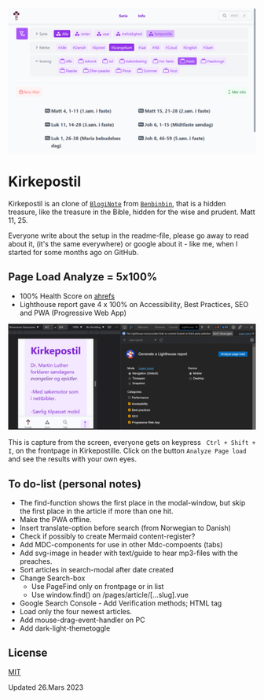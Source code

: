 ![Kirkepostil](https://raw.githubusercontent.com/lovkyndig/kirkepostille/main/public/images/listview.png)

# Kirkepostil
Kirkepostil is an clone of [`BlogiNote`](https://github.com/Benbinbin/BlogiNote) from [`Benbinbin`](https://github.com/Benbinbin), that is a hidden treasure, like the treasure in the Bible, hidden for the wise and prudent. Matt 11, 25.

Everyone write about the setup in the readme-file, please go away to read about it, (it's the same everywhere) or google about it - like me, when I started for some months ago on GitHub.

## Page Load Analyze = 5x100%
- 100% Health Score on [ahrefs](https://app.ahrefs.com/)
- Lighthouse report gave 4 x 100% on Accessibility, Best Practices, SEO and PWA (Progressive Web App)

![Lighthouse-Metrics](https://raw.githubusercontent.com/lovkyndig/kirkepostille/main/public/images/lighthouse.png)

This is  capture from the screen, everyone gets on keypress ` Ctrl + Shift + I`, on the frontpage in Kirkepostille. Click on the button `Analyze Page load` and see the results with your own eyes. 

## To do-list (personal notes)
- The find-function shows the first place in the modal-window, but skip the first place in the article if more than one hit.
- Make the PWA offline.
- Insert translate-option before search (from Norwegian to Danish)
- Check if possibly to create Mermaid content-register?
- Add MDC-components for use in other Mdc-compoents (tabs)
- Add svg-image in header with text/guide to hear mp3-files with the preaches.
- Sort articles in search-modal after date created
- Change Search-box
  - Use PageFind only on frontpage or in list
  - Use window.find() on /pages/article/[...slug].vue
- Google Search Console - Add Verification methods; HTML tag
- Load only the four newest articles.
- Add mouse-drag-event-handler on PC
- Add dark-light-themetoggle

## License
[MIT](./LICENSE)

Updated 26.Mars 2023
